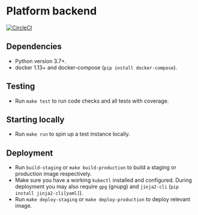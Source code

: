# Platform backend

[![CircleCI](https://circleci.com/gh/Syncano/syncano-platform.svg?style=svg)](https://circleci.com/gh/Syncano/syncano-platform)

## Dependencies

- Python version 3.7+.
- docker 1.13+ and docker-compose (`pip install docker-compose`).

## Testing

- Run `make test` to run code checks and all tests with coverage.

## Starting locally

- Run `make run` to spin up a test instance locally.

## Deployment

- Run `build-staging` or `make build-production` to build a staging or production image respectively.
- Make sure you have a working `kubectl` installed and configured. During deployment you may also require `gpg` (gnupg) and `jinja2-cli` (`pip install jinja2-cli[yaml]`).
- Run `make deploy-staging` or `make deploy-production` to deploy relevant image.
